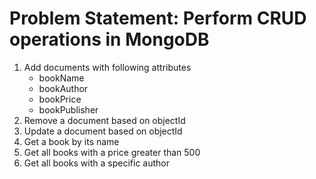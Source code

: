 # Problem Statement: Perform CRUD operations in MongoDB
1.  Add documents with following attributes
    - bookName
    - bookAuthor
    - bookPrice
    - bookPublisher
2. Remove a document based on objectId
3. Update a document based on objectId
4. Get a book by its name
5. Get all books with a price greater than 500
6. Get all books with a specific author
